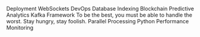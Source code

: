 Deployment WebSockets DevOps Database Indexing Blockchain
Predictive Analytics Kafka Framework To be the best, you must be able to handle the worst. Stay hungry, stay foolish. Parallel Processing Python Performance Monitoring

